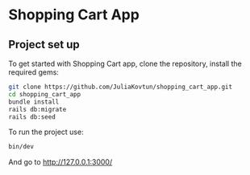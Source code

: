 
# Shopping Cart App

## Project set up

To get started with Shopping Cart app, clone the repository, install the required gems:

```bash
git clone https://github.com/JuliaKovtun/shopping_cart_app.git
cd shopping_cart_app
bundle install
rails db:migrate
rails db:seed
```

To run the project use:

```bash
bin/dev
```

And go to http://127.0.0.1:3000/
